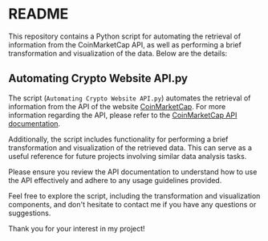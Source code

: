 # README

This repository contains a Python script for automating the retrieval of information from the CoinMarketCap API, as well as performing a brief transformation and visualization of the data. Below are the details:

## Automating Crypto Website API.py

The script (`Automating Crypto Website API.py`) automates the retrieval of information from the API of the website [CoinMarketCap](https://coinmarketcap.com). For more information regarding the API, please refer to the [CoinMarketCap API documentation](https://coinmarketcap.com/api/documentation/v1/#section/Quick-Start-Guide).

Additionally, the script includes functionality for performing a brief transformation and visualization of the retrieved data. This can serve as a useful reference for future projects involving similar data analysis tasks.

Please ensure you review the API documentation to understand how to use the API effectively and adhere to any usage guidelines provided.

Feel free to explore the script, including the transformation and visualization components, and don't hesitate to contact me if you have any questions or suggestions.

Thank you for your interest in my project!
